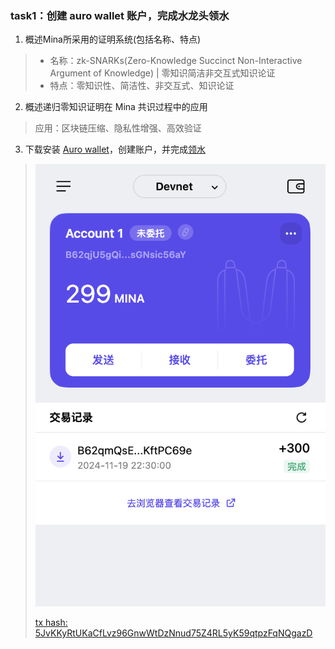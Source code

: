 
### task1：创建 auro wallet 账户，完成水龙头领水

1. 概述Mina所采用的证明系统(包括名称、特点)

> - 名称：zk-SNARKs(Zero-Knowledge Succinct Non-Interactive Argument of Knowledge) | 零知识简洁非交互式知识论证
> - 特点：零知识性、简洁性、非交互式、知识论证

2. 概述递归零知识证明在 Mina 共识过程中的应用

> 应用：区块链压缩、隐私性增强、高效验证

3. 下载安装 [Auro wallet](https://www.aurowallet.com/download/)，创建账户，并完成[领水](https://faucet.minaprotocol.com/)

> ![alt text](task1.png)
>
> [tx hash: 5JvKKyRtUKaCfLvz96GnwWtDzNnud75Z4RL5yK59qtpzFqNQgazD](https://minascan.io/devnet/tx/5JvKKyRtUKaCfLvz96GnwWtDzNnud75Z4RL5yK59qtpzFqNQgazD)



